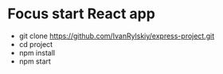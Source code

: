 # Focus start React app
- git clone https://github.com/IvanRylskiy/express-project.git
- cd project
- npm install
- npm start
